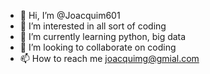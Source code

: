 - 👋 Hi, I’m @Joacquim601
- 👀 I’m interested in all sort of coding
- 🌱 I’m currently learning python, big data
- 💞️ I’m looking to collaborate on coding
- 📫 How to reach me joacquimg@gmial.com

<!---
Joacquim601/Joacquim601 is a ✨ special ✨ repository because its `README.md` (this file) appears on your GitHub profile.
You can click the Preview link to take a look at your changes.
--->
